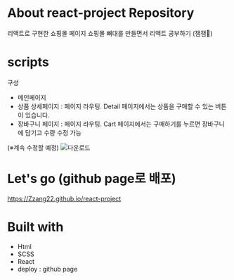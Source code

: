 # About react-project Repository
리액트로 구현한 쇼핑몰 페이지
쇼핑몰 뼈대를 만들면서 리액트 공부하기 (잼잼🎉) 

# scripts
구성
- 메인페이지
- 상품 상세페이지 : 페이지 라우팅. Detail 페이지에서는 상품을 구매할 수 있는 버튼이 있습니다. 
- 장바구니 페이지 : 페이지 라우팅. Cart 페이지에서는 구매하기를 누르면 장바구니에 담기고 수량 수정 가능

(※계속 수정할 예정)
![다운로드](https://user-images.githubusercontent.com/70152993/115055720-cfd9f300-9f1c-11eb-8955-8dcb60e829af.jpg)


# Let's go (github page로 배포)
https://Zzang22.github.io/react-project

# Built with
- Html
- SCSS
- React
- deploy : github page
